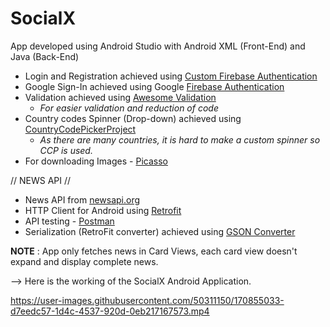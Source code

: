 # SocialX

App developed using Android Studio with Android XML (Front-End) and Java (Back-End)

- Login and Registration achieved using [Custom Firebase Authentication](https://firebase.google.com/docs/auth)
- Google Sign-In achieved using Google [Firebase Authentication](https://firebase.google.com/docs/auth)
- Validation achieved using [Awesome Validation](https://github.com/thyrlian/AwesomeValidation)
  - _For easier validation and reduction of code_
- Country codes Spinner (Drop-down) achieved using [CountryCodePickerProject](https://github.com/hbb20/CountryCodePickerProject)
  - _As there are many countries, it is hard to make a custom spinner so CCP is used._  
- For downloading Images - [Picasso](https://github.com/square/picasso)

// NEWS API //

- News API from [newsapi.org](https://newsapi.org/)
- HTTP Client for Android using [Retrofit](https://github.com/square/retrofit)
- API testing - [Postman](https://www.postman.com/)
- Serialization (RetroFit converter) achieved using [GSON Converter](https://github.com/square/retrofit/blob/master/retrofit-converters/gson/README.md)

**NOTE** : App only fetches news in Card Views, each card view doesn't expand and display complete news.

--> Here is the working of the SocialX Android Application.

https://user-images.githubusercontent.com/50311150/170855033-d7eedc57-1d4c-4537-920d-0eb217167573.mp4






